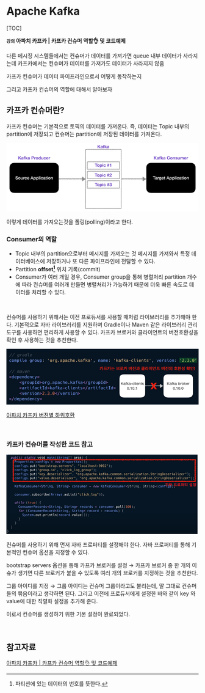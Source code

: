 # Apache Kafka

[TOC]

**`강의` 아파치 카프카 | 카프카 컨슈머 역할👌 및 코드예제**

다른 메시징 시스템들에서는 컨슈머가 데이터를 가져가면 queue 내부 데이터가 사라지는데 카프카에서는 컨슈머가 데이터를 가져가도 데이터가 사라지지 않음

카프카 컨슈머가 데이터 파이프라인으로서 어떻게 동작하는지

그리고 카프카 컨슈머의 역할에 대해서 알아보자



## 카프카 컨슈머란?

카프카 컨슈머는 기본적으로 토픽의 데이터를 가져온다.
즉, 데이터는 Topic 내부의 partition에 저장되고 컨슈머는 partition에 저장된 데이터를 가져온다.

![Kafka1](Apache_Kafka1.assets/1.png)

이렇게 데이터를 가져오는것을 폴링(polling)이라고 한다.



### Consumer의 역할

- Topic 내부의 partition으로부터 메시지를 가져오는 것
  메시지를 가져와서 특정 데이터베이스에 저장하거나 또 다른 파이프라인에 전달할 수 있다.
- Partition **offset[^1]** 위치 기록(commit)
- Consumer가 여러 개일 경우, Consumer group을 통해 병렬처리
  partition 개수에 따라 컨슈머를 여러개 만들면 병렬처리가 가능하기 때문에 더욱 빠른 속도로 데이터를 처리할 수 있다.

<br/>

컨슈머를 사용하기 위해서는 이전 프로듀서를 사용할 때처럼 라이브러리를 추가해야 한다.
기본적으로 자바 라이브러리를 지원하며 Gradle이나 Maven 같은 라이브러리 관리 도구를 사용하면 편리하게 사용할 수 있다.
카프카 브로커와 클라이언트의 버전호환성을 확인 후 사용하는 것을 추천한다.

![Kafka2](Apache_Kafka1.assets/2.png)

[아파치 카프카 버젼별 하위호환](https://blog.voidmainvoid.net/193)

<br/>

### 카프카 컨슈머를 작성한 코드 참고

![Kafka3](Apache_Kafka1.assets/3.png)

컨슈머를 사용하기 위해 먼저 자바 프로퍼티를 설정해야 한다.
자바 프로퍼티를 통해 기본적인 컨슈머 옵션을 지정할 수 있다.

bootstrap servers 옵션을 통해 카프카 브로커를 설정
→ 카프카 브로커 중 한 개의 이슈가 생기면 다른 브로커가 붙을 수 있도록 여러 개의 브로커를 지정하는 것을 추천한다.

그룹 아이디를 지정
→ 그룹 아이디는 컨슈머 그룹이라고도 불리는데, 말 그대로 컨슈머들의 묶음이라고 생각하면 된다. 그리고 이전에 프로듀서에게 설정한 바와 같이 key 와 value에 대한 직렬화 설정을 추가해 준다.

이로서 컨슈머를 생성하기 위한 기본 설정이 완료되었다.

<br/>









## 참고자료

[아파치 카프카 | 카프카 컨슈머 역할👌 및 코드예제](https://www.youtube.com/watch?v=rBVCvv9skT4&t=1s)







[^1]: 파티션에 있는 데이터의 번호를 뜻한다.
